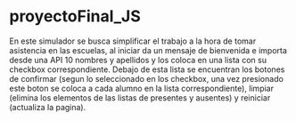 # proyectoFinal_JS
En este simulador se busca simplificar el trabajo a la hora de tomar asistencia en las escuelas, al iniciar da un mensaje de bienvenida e importa desde una API 10 nombres y apellidos y los coloca en una lista con su checkbox correspondiente. Debajo de esta lista se encuentran los botones de confirmar (segun lo seleccionado en los checkbox, una vez presionado este boton se coloca a cada alumno en la lista correspondiente), limpiar (elimina los elementos de las listas de presentes y ausentes) y reiniciar (actualiza la pagina).
